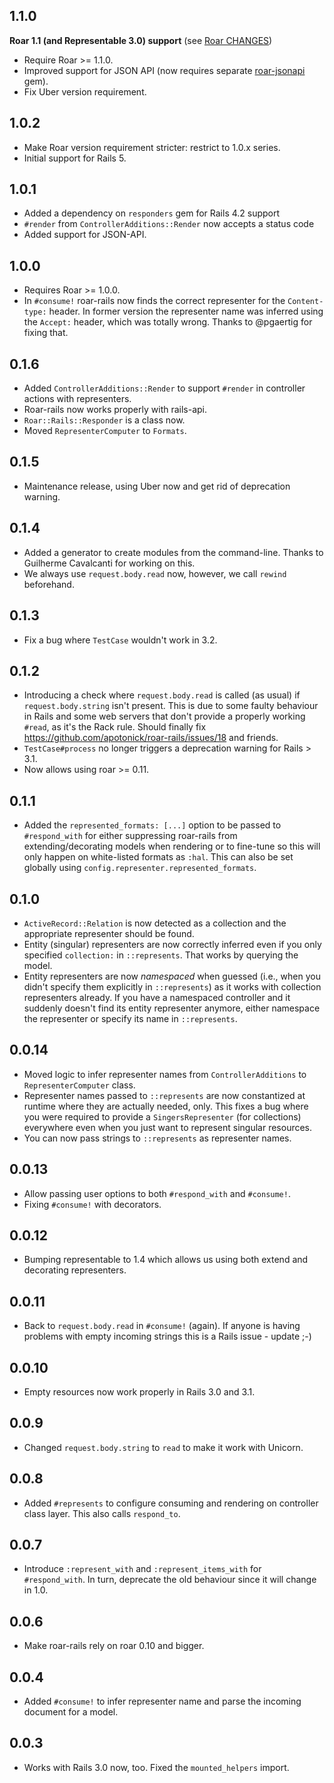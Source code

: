 ## 1.1.0

**Roar 1.1 (and Representable 3.0) support** (see [Roar CHANGES](https://github.com/trailblazer/roar/blob/master/CHANGES.markdown#110))

* Require Roar >= 1.1.0.
* Improved support for JSON API (now requires separate [roar-jsonapi](https://github.com/trailblazer/roar-jsonapi) gem).
* Fix Uber version requirement.

## 1.0.2

* Make Roar version requirement stricter: restrict to 1.0.x series.
* Initial support for Rails 5.

## 1.0.1

* Added a dependency on `responders` gem for Rails 4.2 support
* `#render` from `ControllerAdditions::Render` now accepts a status code
* Added support for JSON-API.

## 1.0.0

* Requires Roar >= 1.0.0.
* In `#consume!` roar-rails now finds the correct representer for the `Content-type:` header. In former version the representer name was inferred using the `Accept:` header, which was totally wrong. Thanks to @pgaertig for fixing that.

## 0.1.6

* Added `ControllerAdditions::Render` to support `#render` in controller actions with representers.
* Roar-rails now works properly with rails-api.
* `Roar::Rails::Responder` is a class now.
* Moved `RepresenterComputer` to `Formats`.

## 0.1.5

* Maintenance release, using Uber now and get rid of deprecation warning.

## 0.1.4

* Added a generator to create modules from the command-line. Thanks to Guilherme Cavalcanti <guiocavalcanti> for working on this.
* We always use `request.body.read` now, however, we call `rewind` beforehand.

## 0.1.3

* Fix a bug where `TestCase` wouldn't work in 3.2.

## 0.1.2

* Introducing a check where `request.body.read` is called (as usual) if `request.body.string` isn't present. This is due to some faulty behaviour in Rails and some web servers that don't provide a properly working `#read`, as it's the Rack rule. Should finally fix https://github.com/apotonick/roar-rails/issues/18 and friends.
* `TestCase#process` no longer triggers a deprecation warning for Rails > 3.1.
* Now allows using roar >= 0.11.

## 0.1.1

* Added the `represented_formats: [...]` option to be passed to `#respond_with` for either suppressing roar-rails from extending/decorating models when rendering or to fine-tune so this will only happen on white-listed formats as `:hal`. This can also be set globally using `config.representer.represented_formats`.

## 0.1.0

* `ActiveRecord::Relation` is now detected as a collection and the appropriate representer should be found.
* Entity (singular) representers are now correctly inferred even if you only specified `collection:` in `::represents`. That works by querying the model.
* Entity representers are now *namespaced* when guessed (i.e., when you didn't specify them explicitly in `::represents`) as it works with collection representers already. If you have a namespaced controller and it suddenly doesn't find its entity representer anymore, either namespace the representer or specify its name in `::represents`.

## 0.0.14

* Moved logic to infer representer names from `ControllerAdditions` to `RepresenterComputer` class.
* Representer names passed to `::represents` are now constantized at runtime where they are actually needed, only. This fixes a bug where you were required to provide a `SingersRepresenter` (for collections) everywhere even when you just want to represent singular resources.
* You can now pass strings to `::represents` as representer names.

## 0.0.13

* Allow passing user options to both `#respond_with` and `#consume!`.
* Fixing `#consume!` with decorators.

## 0.0.12

* Bumping representable to 1.4 which allows us using both extend and decorating representers.

## 0.0.11

* Back to `request.body.read` in `#consume!` (again). If anyone is having problems with empty incoming strings this is a Rails issue - update ;-)

## 0.0.10

* Empty resources now work properly in Rails 3.0 and 3.1.

## 0.0.9

* Changed `request.body.string` to `read` to make it work with Unicorn.

## 0.0.8

* Added `#represents` to configure consuming and rendering on controller class layer. This also calls `respond_to`.

## 0.0.7

* Introduce `:represent_with` and `:represent_items_with` for `#respond_with`. In turn, deprecate the old behaviour since it will change in 1.0.

## 0.0.6

* Make roar-rails rely on roar 0.10 and bigger.

## 0.0.4

* Added `#consume!` to infer representer name and parse the incoming document for a model.

## 0.0.3

* Works with Rails 3.0 now, too. Fixed the `mounted_helpers` import.
